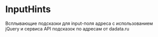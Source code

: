 # InputHints
Всплывающие подсказки для input-поля адреса с использованием jQuery и сервиса API подсказок по адресам от dadata.ru
